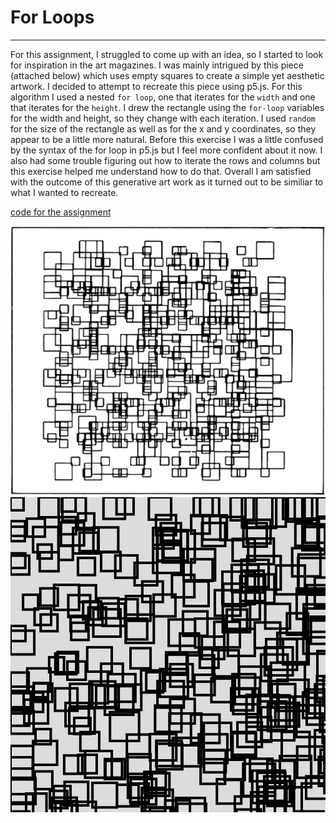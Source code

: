 # For Loops
---

For this assignment, I struggled to come up with an idea, so I started to look for inspiration in the art magazines. I was mainly intrigued by this piece (attached below) which uses empty squares to create a simple yet aesthetic artwork. I decided to attempt to recreate this piece using p5.js. For this algorithm I used a nested `for loop`, one that iterates for the `width` and one that iterates for the `height`. I drew the rectangle using the `for-loop` variables for the width and height, so they change with each iteration. I used `random` for the size of the rectangle as well as for the x and y coordinates, so they appear to be a little more natural. Before this exercise I was a little confused by the syntax of the for loop in p5.js but I feel more confident about it now. I also had some trouble figuring out how to iterate the rows and columns but this exercise helped me understand how to do that. Overall I am satisfied with the outcome of this generative art work as it turned out to be similiar to what I wanted to recreate.

[code for the assignment](https://editor.p5js.org/daniaezz/sketches/vqyt38BvC)


![inspiration](https://github.com/daniaezz/Intro-to-IM/blob/main/week%202/Screen%20Shot%202022-02-06%20at%2010.36.52%20PM.png)
![generative](https://github.com/daniaezz/Intro-to-IM/blob/main/week%202/for%20loops.png)

